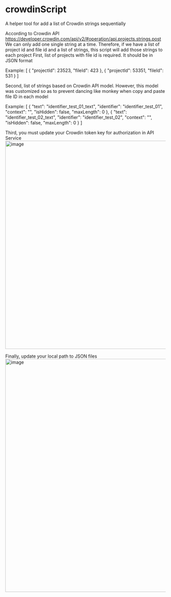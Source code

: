 # crowdinScript
A helper tool for add a list of Crowdin strings sequentially 

According to Crowdin API https://developer.crowdin.com/api/v2/#operation/api.projects.strings.post
We can only add one single string at a time. Therefore, if we have a list of project id and file id and a list of strings, this script will add those strings to each project
First, list of projects with file id is required. It should be in JSON format

Example: 
[
  {
    "projectId": 23523,
    "fileId": 423
  },
  {
    "projectId": 53351,
    "fileId": 531
  }
]

Second, list of strings based on Crowdin API model. However, this model was customized so as to prevent dancing like monkey when copy and paste file ID in each model

Example:
[
  {
    "text": "identifier_test_01_text",
    "identifier": "identifier_test_01",
    "context": "",
    "isHidden": false,
    "maxLength": 0
  },
  {
    "text": "identifier_test_02_text",
    "identifier": "identifier_test_02",
    "context": "",
    "isHidden": false,
    "maxLength": 0
  }
]

Third, you must update your Crowdin token key for authorization in API Service
<img width="653" alt="image" src="https://user-images.githubusercontent.com/34263981/192140611-e40e08ad-c656-4f34-9fbc-88fa41b5d174.png">

Finally, update your local path to JSON files
<img width="731" alt="image" src="https://user-images.githubusercontent.com/34263981/192140648-f0150920-8cdf-4fe2-be6f-9b52bd8af955.png">


